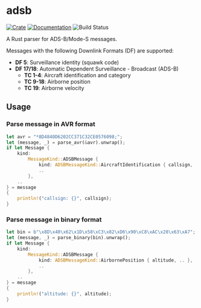 # adsb

[![Crate](https://img.shields.io/crates/v/adsb.svg)](https://crates.io/crates/adsb)
[![Documentation](https://docs.rs/adsb/badge.svg)](https://docs.rs/adsb)
![Build Status](https://github.com/asmarques/adsb/workflows/CI/badge.svg)

A Rust parser for ADS-B/Mode-S messages.

Messages with the following Downlink Formats (DF) are supported:

- **DF 5**: Surveillance identity (squawk code)
- **DF 17/18**: Automatic Dependent Surveillance - Broadcast (ADS-B)
  - **TC 1-4**: Aircraft identification and category
  - **TC 9-18**: Airborne position
  - **TC 19**: Airborne velocity

## Usage

### Parse message in AVR format

```rust
let avr = "*8D4840D6202CC371C32CE0576098;";
let (message, _) = parse_avr(&avr).unwrap();
if let Message {
    kind:
        MessageKind::ADSBMessage {
            kind: ADSBMessageKind::AircraftIdentification { callsign, .. },
            ..
        },
    ..
} = message
{
    println!("callsign: {}", callsign);
}
```

### Parse message in binary format

```rust
let bin = b"\x8D\x40\x62\x1D\x58\xC3\x82\xD6\x90\xC8\xAC\x28\x63\xA7";
let (message, _) = parse_binary(bin).unwrap();
if let Message {
    kind:
        MessageKind::ADSBMessage {
            kind: ADSBMessageKind::AirbornePosition { altitude, .. },
            ..
        },
    ..
} = message
{
    println!("altitude: {}", altitude);
}
```
